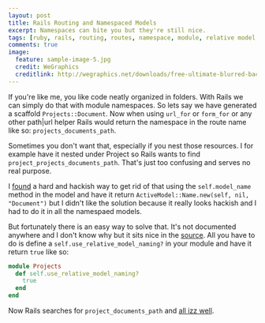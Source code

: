 ```yaml
---
layout: post
title: Rails Routing and Namespaced Models
excerpt: Namespaces can bite you but they're still nice.
tags: [ruby, rails, routing, routes, namespace, module, relative model naming, naming]
comments: true
image:
  feature: sample-image-5.jpg
  credit: WeGraphics
  creditlink: http://wegraphics.net/downloads/free-ultimate-blurred-background-pack/
---
```


If you're like me, you like code neatly organized in folders. With Rails we can simply do that with module namespaces. So lets say we have generated a scaffold `Projects::Document`. Now when using `url_for` or `form_for` or any other path|url helper Rails would return the namespace in the route name like so: `projects_documents_path`.

Sometimes you don't want that, especially if you nest those resources. I for example have it nested under Project so Rails wants to find `project_projects_documents_path`. That's just too confusing and serves no real purpose.

I [found](http://codecolossus.com/blog/2011/05/01/active-model-name-and-resources.html) a hard and hackish way to get rid of that using the `self.model_name` method in the model and have it return `ActiveModel::Name.new(self, nil, "Document")` but I didn't like the solution because it really looks hackish and I had to do it in all the namespaed models.

But fortunately there is an easy way to solve that. It's not documented anywhere and I don't know why but it sits nice in the [source](https://github.com/rails/rails/blob/e1f4f644344199bba7a060fe1ad27cde2e8d81e9/activemodel/lib/active_model/naming.rb#L231). All you have to do is define a `self.use_relative_model_naming?` in your module and have it return `true` like so:

```ruby
module Projects
  def self.use_relative_model_naming?
    true
  end
end
```

Now Rails searches for `project_documents_path` and [all izz well](http://www.youtube.com/watch?v=Hy3rPcoC2vA).

